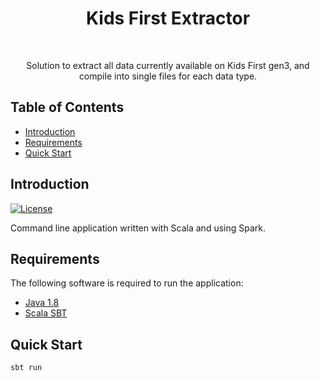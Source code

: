 <h1 align="center"> Kids First Extractor </h1> <br>

<p align="center">
  Solution to extract all data currently available on Kids First gen3, and compile into single files for each data type.
</p>


## Table of Contents

- [Introduction](#introduction)
- [Requirements](#requirements)
- [Quick Start](#quick-start)


## Introduction

[![License](https://img.shields.io/badge/License-Apache%202.0-blue.svg)](https://opensource.org/licenses/Apache-2.0)

Command line application written with Scala and using Spark.


## Requirements
The following software is required to run the application:

* [Java 1.8](http://www.oracle.com/technetwork/java/javase/downloads/jdk8-downloads-2133151.html)
* [Scala SBT](https://www.scala-lang.org/download/)

## Quick Start

```$bash
sbt run
```


